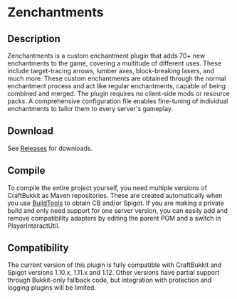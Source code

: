 # Zenchantments

## Description

Zenchantments is a custom enchantment plugin that adds 70+ new enchantments to the game, covering a multitude of
different uses. These include target-tracing arrows, lumber axes, block-breaking lasers, and much more. These custom
enchantments are obtained through the normal enchantment process and act like regular enchantments, capable of being
combined and merged. The plugin requires no client-side mods or resource packs. A comprehensive configuration file
enables fine-tuning of individual enchantments to tailor them to every server's gameplay.

## Download

See [Releases](https://github.com/Zedly/Zenchantments/releases) for downloads.

## Compile

To compile the entire project yourself, you need multiple versions of CraftBukkit as Maven repositories. These are
created automatically when you use [BuildTools](https://www.spigotmc.org/wiki/buildtools/) to obtain CB and/or Spigot.
If you are making a private build and only need support for one server version, you can easily add and remove
compatibility adapters by editing the parent POM and a switch in PlayerInteractUtil.

## Compatibility

The current version of this plugin is fully compatible with CraftBukkit and Spigot versions 1.10.x, 1.11.x and 1.12.
Other versions have partial support through Bukkit-only fallback code, but integration with protection and logging
plugins will be limited.
